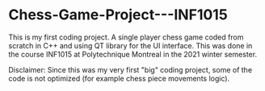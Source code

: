 # Chess-Game-Project---INF1015
This is my first coding project. A single player chess game coded from scratch in C++ and using QT library for the UI interface. This was done in the course INF1015 at Polytechnique Montreal in the  2021 winter semester.

Disclaimer: 
Since this was my very first "big" coding project, some of the code is not optimized (for example chess piece movements logic).
